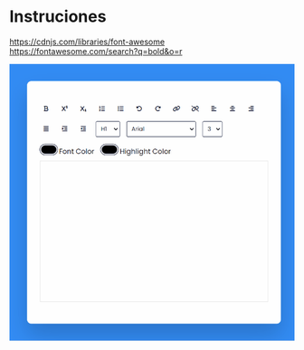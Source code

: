 

# Instruciones
https://cdnjs.com/libraries/font-awesome
https://fontawesome.com/search?q=bold&o=r

![Text Editor](TextEditor.gif)
